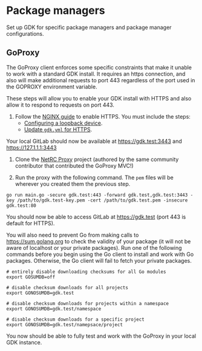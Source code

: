 # Package managers

Set up GDK for specific package managers and package manager configurations.

## GoProxy

The GoProxy client enforces some specific constraints that make it unable to
work with a standard GDK install. It requires an https connection, and also
will make additional requests to port 443 regardless of the port used in the
GOPROXY environment variable.

These steps will allow you to enable your GDK install with HTTPS and also
allow it to respond to requests on port 443.

1. Follow the [NGINX guide](nginx.md) to enable HTTPS. You must include the steps:
   - [Configuring a loopback device](#configuring-a-loopback-device-optional).
   - [Update `gdk.yml` for HTTPS](#update-gdkyml-for-https-optional).

  Your local GitLab should now be available at <https://gdk.test:3443> and <https://127.1.1.1:3443>

1. Clone the [NetRC Proxy](https://gitlab.com/firelizzard/netrc-proxy) project
(authored by the same community contributor that contributed the GoProxy MVC!)

1. Run the proxy with the following command. The `pem` files will be wherever you created
them the previous step.

  ```shell
  go run main.go -secure gdk.test:443 -forward gdk.test,gdk.test:3443 -key /path/to/gdk.test-key.pem -cert /path/to/gdk.test.pem -insecure gdk.test:80
  ```

You should now be able to access GitLab at <https://gdk.test> (port 443 is default for HTTPS).

You will also need to prevent Go from making calls to <https://sum.golang.org>
to check the validity of your package (it will not be aware of localhost or your
private packages). Run one of the following commands before you begin using the
Go client to install and work with Go packages. Otherwise, the Go client will
fail to fetch your private packages.

```shell
# entirely disable downloading checksums for all Go modules
export GOSUMDB=off

# disable checksum downloads for all projects
export GONOSUMDB=gdk.test

# disable checksum downloads for projects within a namespace
export GONOSUMDB=gdk.test/namespace

# disable checksum downloads for a specific project
export GONOSUMDB=gdk.test/namepsace/project
```

You now should be able to fully test and work with the GoProxy in your local
GDK instance.
